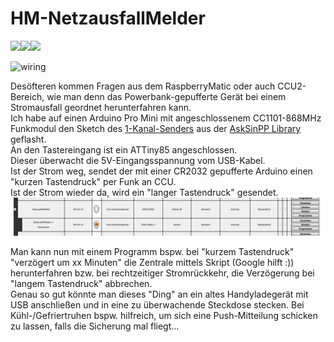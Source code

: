 # HM-NetzausfallMelder

<img src="https://github.com/jp112sdl/HM-NetzausfallMelder/blob/master/Images/Gesamt_Oben.jpg" width=200><img src="https://github.com/jp112sdl/HM-NetzausfallMelder/blob/master/Images/Gesamt_Unten.jpg" width=200><img src="https://github.com/jp112sdl/HM-NetzausfallMelder/blob/master/Images/Gesamt_Oben_Detail.jpg" width=200>
<br>

![wiring](Images/wiring.png)

Desöfteren kommen Fragen aus dem RaspberryMatic oder auch CCU2-Bereich, wie man denn das Powerbank-gepufferte Gerät bei einem Stromausfall geordnet herunterfahren kann.<br>
Ich habe auf einen Arduino Pro Mini mit angeschlossenem CC1101-868MHz Funkmodul den Sketch des [1-Kanal-Senders](https://github.com/pa-pa/AskSinPP/blob/master/examples/HM-RC-P1/HM-RC-P1.ino) aus der [AskSinPP Library](https://github.com/pa-pa/AskSinPP) geflasht.<br>
An den Tastereingang ist ein ATTiny85 angeschlossen.<br>
Dieser überwacht die 5V-Eingangsspannung vom USB-Kabel.<br>
Ist der Strom weg, sendet der mit einer CR2032 gepufferte Arduino einen "kurzen Tastendruck" per Funk an CCU.<br>
Ist der Strom wieder da, wird ein "langer Tastendruck" gesendet. <br>
![ccu2](Images/CCU2_Geraet.png)<br>


Man kann nun mit einem Programm bspw. bei "kurzem Tastendruck" "verzögert um xx Minuten" die Zentrale mittels Skript (Google hilft :)) herunterfahren bzw. bei rechtzeitiger Stromrückkehr, die Verzögerung bei "langem Tastendruck" abbrechen.<br>
Genau so gut könnte man dieses "Ding" an ein altes Handyladegerät mit USB anschließen und in eine zu überwachende Steckdose stecken. Bei Kühl-/Gefriertruhen bspw. hilfreich, um sich eine Push-Mitteilung schicken zu lassen, falls die Sicherung mal fliegt...
